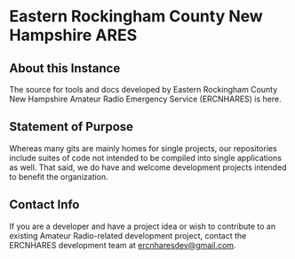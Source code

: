 # Eastern Rockingham County New Hampshire ARES
## About this Instance
The source for tools and docs developed by Eastern Rockingham County New Hampshire Amateur Radio Emergency Service (ERCNHARES) is here.

## Statement of Purpose
Whereas many gits are mainly homes for single projects, our repositories include suites of code not intended to be compiled into single applications as well. That said, we do have and welcome development projects intended to benefit the organization. 

## Contact Info
If you are a developer and have a project idea or wish to contribute to an existing Amateur Radio-related development project, contact the ERCNHARES development team at ercnharesdev@gmail.com.
